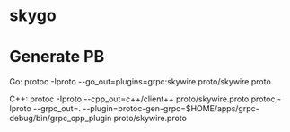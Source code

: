 # skygo

# Generate PB

Go: protoc -Iproto --go_out=plugins=grpc:skywire proto/skywire.proto

C++: protoc -Iproto --cpp_out=c++/client++ proto/skywire.proto
     protoc -Iproto --grpc_out=. --plugin=protoc-gen-grpc=$HOME/apps/grpc-debug/bin/grpc_cpp_plugin proto/skywire.proto
